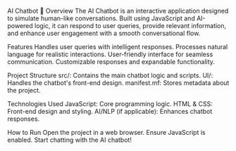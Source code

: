 AI Chatbot 🤖
Overview
The AI Chatbot is an interactive application designed to simulate human-like conversations. Built using JavaScript and AI-powered logic, it can respond to user queries, provide relevant information, and enhance user engagement with a smooth conversational flow.

Features
Handles user queries with intelligent responses.
Processes natural language for realistic interactions.
User-friendly interface for seamless communication.
Customizable responses and expandable functionality.

Project Structure
src/: Contains the main chatbot logic and scripts.
UI/: Handles the chatbot's front-end design.
manifest.mf: Stores metadata about the project.

Technologies Used
JavaScript: Core programming logic.
HTML & CSS: Front-end design and styling.
AI/NLP (if applicable): Enhances chatbot responses.

How to Run
Open the project in a web browser.
Ensure JavaScript is enabled.
Start chatting with the AI chatbot!

